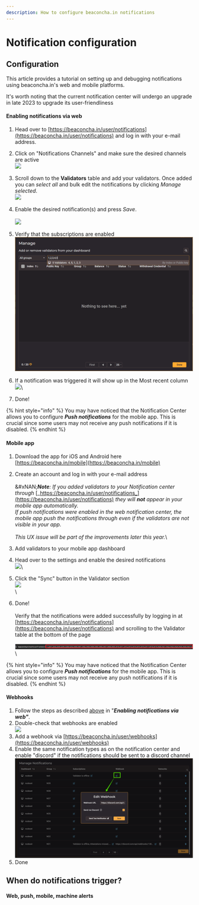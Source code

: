 ```yaml
---
description: How to configure beaconcha.in notifications
---
```


# Notification configuration

## Configuration

This article provides a tutorial on setting up and debugging notifications using beaconcha.in's web and mobile platforms.&#x20;

It's worth noting that the current notification center will undergo an upgrade in late 2023 to upgrade its user-friendliness

#### Enabling notifications via web

1. Head over to [https://beaconcha.in/user/notifications](https://beaconcha.in/user/notifications) and log in with your e-mail address.
2. Click on "Notifications Channels" and make sure the desired channels are active\
   ![](<../../.gitbook/assets/image (9).png>)
3. Scroll down to the **Validators** table and add your validators. Once added you can _select all_ and bulk edit the notifications by clicking _Manage selected_.\
   ![](<../../.gitbook/assets/image (7).png>)
4. Enable the desired notification(s) and press _Save_.\
   \
   ![](<../../.gitbook/assets/image (13).png>)
5. Verify that the subscriptions are enabled\
   ![](<../../.gitbook/assets/image (4).png>)
6. If a notification was triggered it will show up in the Most recent column\
   ![](<../../.gitbook/assets/image (12).png>)\

7. Done!

{% hint style="info" %}
You may have noticed that the Notification Center allows you to configure _**Push notifications**_ for the mobile app. This is crucial since some users may not receive any push notifications if it is disabled.
{% endhint %}



#### Mobile app

1. Download the app for iOS and Android here [https://beaconcha.in/mobile](https://beaconcha.in/mobile)
2. Create an account and log in with your e-mail address\
   \
   &#xNAN;_**Note**: If you added validators to your Notification center through_ [_https://beaconcha.in/user/notifications_](https://beaconcha.in/user/notifications) _they will **not** appear in your mobile app automatically._\
   _If push notifications were enabled in the web notification center, the mobile app push the notifications through even if the validators are not visible in your app._\
   \
   _This UX issue will be part of the improvements later this year._\

3. Add validators to your mobile app dashboard&#x20;
4. Head over to the settings and enable the desired notifications\
   ![](<../../.gitbook/assets/image (11).png>)\

5. Click the "Sync" button in the Validator section\
   &#x20; ![](<../../.gitbook/assets/image (10).png>)\
   \

6. Done!\
   \
   Verify that the notifications were added successfully by logging in at [https://beaconcha.in/user/notifications](https://beaconcha.in/user/notifications) and scrolling to the Validator table at the bottom of the page\
   \
   ![](<../../.gitbook/assets/image (2).png>)\


{% hint style="info" %}
You may have noticed that the Notification Center allows you to configure _**Push notifications**_ for the mobile app. This is crucial since some users may not receive any push notifications if it is disabled.
{% endhint %}



#### Webhooks

1. Follow the steps as described [above](https://kb.beaconcha.in/beaconcha.in-explorer/beaconcha.in-notifications#enabling-notifications-via-web) in "_**Enabling notifications via web"**_.
2. Double-check that webhooks are enabled\
   ![](<../../.gitbook/assets/image (6).png>)
3. Add a webhook via [https://beaconcha.in/user/webhooks](https://beaconcha.in/user/webhooks)
4. Enable the same notification types as on the notification center and enable "discord" if the notifications should be sent to a discord channel\
   ![](<../../.gitbook/assets/image (5).png>)
5. Done

## When do notifications trigger?

#### Web, push, mobile, machine alerts
